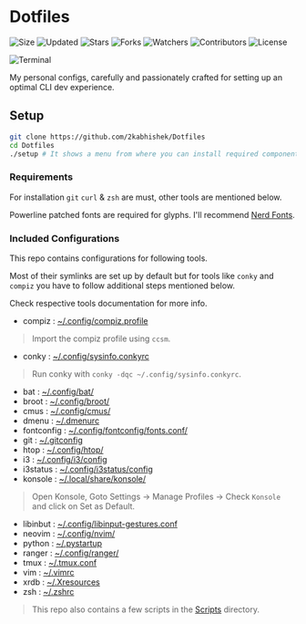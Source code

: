 # Dotfiles

![Size](https://img.shields.io/github/repo-size/2kabhishek/Dotfiles?style=plastic&color=0f0&label=Size)
![Updated](https://img.shields.io/github/last-commit/2kabhishek/Dotfiles?style=plastic&color=f00&label=Updated)
![Stars](https://img.shields.io/github/stars/2kabhishek/Dotfiles?style=plastic&color=ffc801&label=Stars)
![Forks](https://img.shields.io/github/forks/2kabhishek/Dotfiles?style=plastic&color=003cff&label=Forks)
![Watchers](https://img.shields.io/github/watchers/2kabhishek/Dotfiles?style=plastic&color=ff5500&label=Watchers)
![Contributors](https://img.shields.io/github/contributors/2kabhishek/Dotfiles?style=plastic&color=f0f&label=Contributors)
![License](https://img.shields.io/github/license/2kabhishek/Dotfiles?style=plastic&color=555&label=License)

![Terminal](https://i.imgur.com/XOJlQXU.png)

My personal configs, carefully and passionately crafted for setting up an optimal CLI dev experience.

## Setup

```bash
git clone https://github.com/2kabhishek/Dotfiles
cd Dotfiles
./setup # It shows a menu from where you can install required components
```

### Requirements

For installation `git` `curl` & `zsh` are must, other tools are mentioned below.

Powerline patched fonts are required for glyphs. I'll recommend [Nerd Fonts](https://www.nerdfonts.com/).

### Included Configurations

This repo contains configurations for following tools.

Most of their symlinks are set up by default but for tools like `conky` and `compiz` you have to follow additional steps mentioned below.

Check respective tools documentation for more info.

- compiz : [~/.config/compiz.profile](https://github.com/2KAbhishek/Dotfiles/blob/master/.config/compiz.profile)

> Import the compiz profile using `ccsm`.

- conky : [~/.config/sysinfo.conkyrc](https://github.com/2KAbhishek/Dotfiles/blob/master/.config/sysinfo.conkyrc)

> Run conky with `conky -dqc ~/.config/sysinfo.conkyrc`.

- bat : [~/.config/bat/](https://github.com/2KAbhishek/Dotfiles/blob/master/.config/bat/)
- broot : [~/.config/broot/](https://github.com/2KAbhishek/Dotfiles/blob/master/.config/broot/)
- cmus : [~/.config/cmus/](https://github.com/2KAbhishek/Dotfiles/blob/master/.config/cmus/)
- dmenu : [~/.dmenurc](https://github.com/2KAbhishek/Dotfiles/blob/master/.dmenurc)
- fontconfig : [~/.config/fontconfig/fonts.conf/](https://github.com/2KAbhishek/Dotfiles/blob/master/.config/fontconfig/fonts.conf/)
- git : [~/.gitconfig](https://github.com/2KAbhishek/Dotfiles/blob/master/.gitconfig)
- htop : [~/.config/htop/](https://github.com/2KAbhishek/Dotfiles/blob/master/.config/htop/)
- i3 : [~/.config/i3/config](https://github.com/2KAbhishek/Dotfiles/blob/master/.config/i3/config)
- i3status : [~/.config/i3status/config](https://github.com/2KAbhishek/Dotfiles/blob/master/.config/i3status/config)
- konsole : [~/.local/share/konsole/](https://github.com/2KAbhishek/Dotfiles/blob/master/.local/share/konsole)

> Open Konsole, Goto Settings -> Manage Profiles -> Check `Konsole` and click on Set as Default.

- libinbut : [~/.config/libinput-gestures.conf](https://github.com/2KAbhishek/Dotfiles/blob/master/.config/libinput-gestures.conf)
- neovim : [~/.config/nvim/](https://github.com/2KAbhishek/Dotfiles/blob/master/.config/nvim/)
- python : [~/.pystartup](https://github.com/2KAbhishek/Dotfiles/blob/master/.pystartup)
- ranger : [~/.config/ranger/](https://github.com/2KAbhishek/Dotfiles/blob/master/.config/ranger/)
- tmux : [~/.tmux.conf](https://github.com/2KAbhishek/Dotfiles/blob/master/.tmux.conf)
- vim : [~/.vimrc](https://github.com/2KAbhishek/Dotfiles/blob/master/.vimrc)
- xrdb : [~/.Xresources](https://github.com/2KAbhishek/Dotfiles/blob/master/.Xresources)
- zsh : [~/.zshrc](https://github.com/2KAbhishek/Dotfiles/blob/master/.zshrc)

> This repo also contains a few scripts in the [Scripts](https://github.com/2KAbhishek/Dotfiles/blob/master/Scripts) directory.
